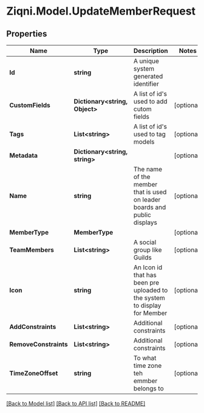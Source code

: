 
# Ziqni.Model.UpdateMemberRequest

## Properties

Name | Type | Description | Notes
------------ | ------------- | ------------- | -------------
**Id** | **string** | A unique system generated identifier | 
**CustomFields** | **Dictionary&lt;string, Object&gt;** | A list of id&#39;s used to add cutom fields | [optional] 
**Tags** | **List&lt;string&gt;** | A list of id&#39;s used to tag models | [optional] 
**Metadata** | **Dictionary&lt;string, string&gt;** |  | [optional] 
**Name** | **string** | The name of the member that is used on leader boards and public displays | [optional] 
**MemberType** | **MemberType** |  | [optional] 
**TeamMembers** | **List&lt;string&gt;** | A social group like Guilds | [optional] 
**Icon** | **string** | An Icon id that has been pre uploaded to the system to display for Member | [optional] 
**AddConstraints** | **List&lt;string&gt;** | Additional constraints | [optional] 
**RemoveConstraints** | **List&lt;string&gt;** | Additional constraints | [optional] 
**TimeZoneOffset** | **string** | To what time zone teh emmber belongs to | [optional] 

[[Back to Model list]](../README.md#documentation-for-models)
[[Back to API list]](../README.md#documentation-for-api-endpoints)
[[Back to README]](../README.md)

